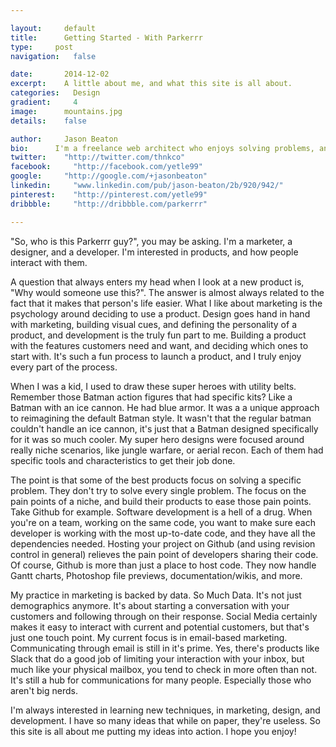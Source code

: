 ```yaml
---

layout:     default
title:      Getting Started - With Parkerrr
type:     post
navigation:   false

date:       2014-12-02
excerpt:    A little about me, and what this site is all about.
categories:   Design
gradient:     4
image:      mountains.jpg
details:    false

author:     Jason Beaton
bio:      I'm a freelance web architect who enjoys solving problems, and making things look good.
twitter:    "http://twitter.com/thnkco"
facebook:     "http://facebook.com/yetle99"
google:     "http://google.com/+jasonbeaton"
linkedin:     "www.linkedin.com/pub/jason-beaton/2b/920/942/"
pinterest:    "http://pinterest.com/yetle99"
dribbble:     "http://dribbble.com/parkerrr"

---
```


"So, who is this Parkerrr guy?", you may be asking. I'm a marketer, a designer, and a developer. I'm interested in products, and how people interact with them. 

A question that always enters my head when I look at a new product is, "Why would someone use this?".  The answer is almost always related to the fact that it makes that person's life easier. What I like about marketing is the psychology around deciding to use a product. Design goes hand in hand with marketing, building visual cues, and defining the personality of a product, and development is the truly fun part to me. Building a product with the features customers need and want, and deciding which ones to start with. It's such a fun process to launch a product, and I  truly enjoy every part of the process.

When I was a kid, I used to draw these super heroes with utility belts. Remember those Batman action figures that had specific kits? Like a Batman with an ice cannon. He had blue armor. It was a a unique approach to reimagining the default Batman style. It wasn't that the regular batman couldn't handle an ice cannon, it's just that a Batman designed specifically for it was so much cooler. My super hero designs were focused around really niche scenarios, like jungle warfare, or aerial recon. Each of them had specific tools and characteristics to get their job done. 

The point is that some of the best products focus on solving a specific problem. They don't try to solve every single problem. The focus on the pain points of a niche, and build their products to ease those pain points. Take Github for example. Software development is a hell of a drug. When you're on a team, working on the same code, you want to make sure each developer is working with the most up-to-date code, and they have all the dependencies needed. Hosting your project on Github (and using revision control in general) relieves the pain point of developers sharing their code. Of course, Github is more than just a place to host code. They now handle Gantt charts, Photoshop file previews, documentation/wikis, and more. 

My practice in marketing is backed by data. So Much Data. It's not just demographics anymore. It's about starting a conversation with your customers and following through on their response. Social Media certainly makes it easy to interact with current and potential customers, but that's just one touch point. My current focus is in email-based marketing. Communicating through email is still in it's prime. Yes, there's products like Slack that do a good job of limiting your interaction with your inbox, but much like your physical mailbox, you tend to check in more often than not. It's still a hub for communications for many people. Especially those who aren't big nerds. 

I'm always interested in learning new techniques, in marketing, design, and development. I have so many ideas that while on paper, they're useless. So this site is all about me putting my ideas into action. I hope you enjoy!

